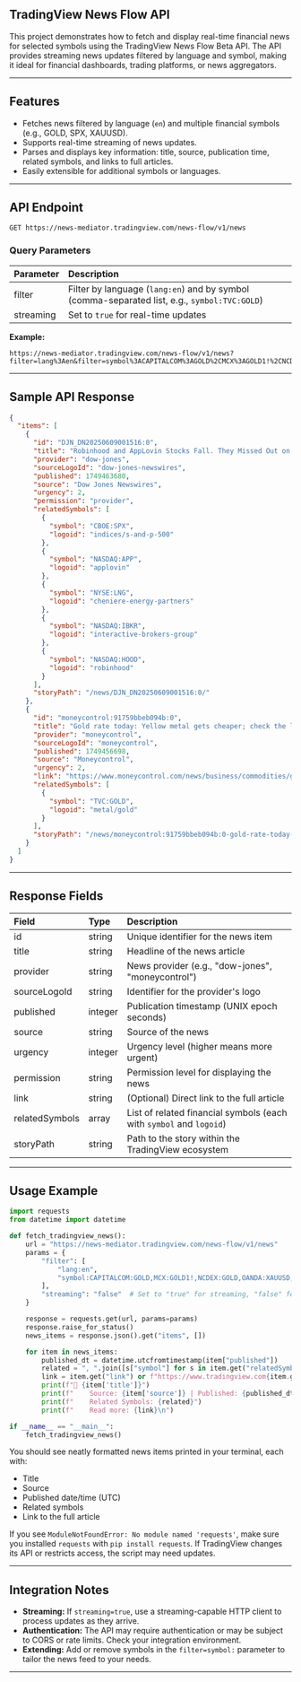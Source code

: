 
## TradingView News Flow API

This project demonstrates how to fetch and display real-time financial news for selected symbols using the TradingView News Flow Beta API. The API provides streaming news updates filtered by language and symbol, making it ideal for financial dashboards, trading platforms, or news aggregators.

---

## **Features**

- Fetches news filtered by language (`en`) and multiple financial symbols (e.g., GOLD, SPX, XAUUSD).
- Supports real-time streaming of news updates.
- Parses and displays key information: title, source, publication time, related symbols, and links to full articles.
- Easily extensible for additional symbols or languages.

---

## **API Endpoint**

```
GET https://news-mediator.tradingview.com/news-flow/v1/news
```


### **Query Parameters**

| Parameter | Description |
| :-- | :-- |
| filter | Filter by language (`lang:en`) and by symbol (comma-separated list, e.g., `symbol:TVC:GOLD`) |
| streaming | Set to `true` for real-time updates |

**Example:**

```
https://news-mediator.tradingview.com/news-flow/v1/news?filter=lang%3Aen&filter=symbol%3ACAPITALCOM%3AGOLD%2CMCX%3AGOLD1!%2CNCDEX%3AGOLD%2COANDA%3AXAUUSD%2CSP%3ASPX%2CTVC%3AGOLD%2CVELOCITY%3AGOLD&streaming=true
```


---

## **Sample API Response**

```json
{
  "items": [
    {
      "id": "DJN_DN20250609001516:0",
      "title": "Robinhood and AppLovin Stocks Fall. They Missed Out on Joining the S&P 500. — Barrons.com",
      "provider": "dow-jones",
      "sourceLogoId": "dow-jones-newswires",
      "published": 1749463680,
      "source": "Dow Jones Newswires",
      "urgency": 2,
      "permission": "provider",
      "relatedSymbols": [
        {
          "symbol": "CBOE:SPX",
          "logoid": "indices/s-and-p-500"
        },
        {
          "symbol": "NASDAQ:APP",
          "logoid": "applovin"
        },
        {
          "symbol": "NYSE:LNG",
          "logoid": "cheniere-energy-partners"
        },
        {
          "symbol": "NASDAQ:IBKR",
          "logoid": "interactive-brokers-group"
        },
        {
          "symbol": "NASDAQ:HOOD",
          "logoid": "robinhood"
        }
      ],
      "storyPath": "/news/DJN_DN20250609001516:0/"
    },
    {
      "id": "moneycontrol:91759bbeb094b:0",
      "title": "Gold rate today: Yellow metal gets cheaper; check the latest prices in your city on June 9",
      "provider": "moneycontrol",
      "sourceLogoId": "moneycontrol",
      "published": 1749456698,
      "source": "Moneycontrol",
      "urgency": 2,
      "link": "https://www.moneycontrol.com/news/business/commodities/gold-rate-today-yellow-metal-gets-cheaper-check-the-latest-prices-in-your-city-on-june-9-13105321.html",
      "relatedSymbols": [
        {
          "symbol": "TVC:GOLD",
          "logoid": "metal/gold"
        }
      ],
      "storyPath": "/news/moneycontrol:91759bbeb094b:0-gold-rate-today-yellow-metal-gets-cheaper-check-the-latest-prices-in-your-city-on-june-9/"
    }
  ]
}
```


---

## **Response Fields**

| Field | Type | Description |
| :-- | :-- | :-- |
| id | string | Unique identifier for the news item |
| title | string | Headline of the news article |
| provider | string | News provider (e.g., "dow-jones", "moneycontrol") |
| sourceLogoId | string | Identifier for the provider's logo |
| published | integer | Publication timestamp (UNIX epoch seconds) |
| source | string | Source of the news |
| urgency | integer | Urgency level (higher means more urgent) |
| permission | string | Permission level for displaying the news |
| link | string | (Optional) Direct link to the full article |
| relatedSymbols | array | List of related financial symbols (each with `symbol` and `logoid`) |
| storyPath | string | Path to the story within the TradingView ecosystem |


---

## **Usage Example**

```python
import requests
from datetime import datetime

def fetch_tradingview_news():
    url = "https://news-mediator.tradingview.com/news-flow/v1/news"
    params = {
        "filter": [
            "lang:en",
            "symbol:CAPITALCOM:GOLD,MCX:GOLD1!,NCDEX:GOLD,OANDA:XAUUSD,SP:SPX,TVC:GOLD,VELOCITY:GOLD"
        ],
        "streaming": "false"  # Set to "true" for streaming, "false" for a single snapshot
    }

    response = requests.get(url, params=params)
    response.raise_for_status()
    news_items = response.json().get("items", [])

    for item in news_items:
        published_dt = datetime.utcfromtimestamp(item["published"])
        related = ", ".join([s["symbol"] for s in item.get("relatedSymbols", [])])
        link = item.get("link") or f"https://www.tradingview.com{item.get('storyPath','')}"
        print(f"📰 {item['title']}")
        print(f"    Source: {item['source']} | Published: {published_dt.strftime('%Y-%m-%d %H:%M:%S UTC')}")
        print(f"    Related Symbols: {related}")
        print(f"    Read more: {link}\n")

if __name__ == "__main__":
    fetch_tradingview_news()

```
You should see neatly formatted news items printed in your terminal, each with:

- Title
- Source
- Published date/time (UTC)
- Related symbols
- Link to the full article

If you see `ModuleNotFoundError: No module named 'requests'`, make sure you installed `requests` with `pip install requests`.
If TradingView changes its API or restricts access, the script may need updates.

---

## **Integration Notes**

- **Streaming:** If `streaming=true`, use a streaming-capable HTTP client to process updates as they arrive.
- **Authentication:** The API may require authentication or may be subject to CORS or rate limits. Check your integration environment.
- **Extending:** Add or remove symbols in the `filter=symbol:` parameter to tailor the news feed to your needs.

---
